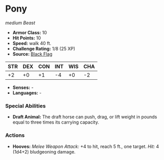 # Pony

*medium* *Beast*

- **Armor Class:** 10
- **Hit Points:** 10 
- **Speed:** walk 40 ft.
- **Challenge Rating:** 1/8 (25 XP)
- **Source:** [Black Flag](https://koboldpress.com/kpstore/product/tovrpg-pg-mv/)

| STR | DEX | CON | INT | WIS | CHA |
| --- | --- | --- | --- | --- | --- |
| +2 | +0 | +1 | -4 | +0 | -2 |

- **Senses:** -
- **Languages:** -

### Special Abilities

- **Draft Animal:** The draft horse can push, drag, or lift weight in pounds equal to three times its carrying capacity.

### Actions

- **Hooves:** _Melee Weapon Attack:_ +4 to hit, reach 5 ft., one target. _Hit:_ 4 (1d4+2) bludgeoning damage.

